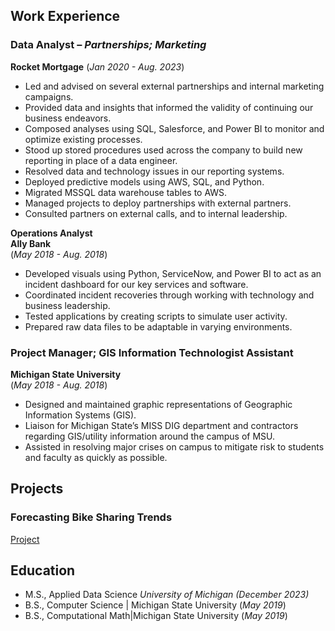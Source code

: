 ## Work Experience
### Data Analyst – _Partnerships; Marketing_
**Rocket Mortgage** 
(_Jan 2020 - Aug. 2023_)
- Led and advised on several external partnerships and internal marketing campaigns. 
- Provided data and insights that informed the validity of continuing our business endeavors.
- Composed analyses using SQL, Salesforce, and Power BI to monitor and optimize existing processes.
- Stood up stored procedures used across the company to build new reporting in place of a data engineer.
- Resolved data and technology issues in our reporting systems.
- Deployed predictive models using AWS, SQL, and Python.
- Migrated MSSQL data warehouse tables to AWS.
- Managed projects to deploy partnerships with external partners. 
- Consulted partners on external calls, and to internal leadership.

**Operations Analyst**  
**Ally Bank**  
(_May 2018 - Aug. 2018_)  
- Developed visuals using Python, ServiceNow, and Power BI to act as an incident dashboard for our key services and software.
- Coordinated incident recoveries through working with technology and business leadership.
- Tested applications by creating scripts to simulate user activity.
- Prepared raw data files to be adaptable in varying environments.

### Project Manager; GIS Information Technologist Assistant  
**Michigan State University**  
(_May 2018 - Aug. 2018_)  
- Designed and maintained graphic representations of Geographic Information Systems (GIS).
- Liaison for Michigan State’s MISS DIG department and contractors regarding GIS/utility information around the campus of MSU.
- Assisted in resolving major crises on campus to mitigate risk to students and faculty as quickly as possible.


## Projects
### Forecasting Bike Sharing Trends
[Project](https://github.com/PatrickT19/patrickt.github.io/tree/0670814973ce45820ed15f8be838ec8701870ae3/Computational%20Mathematics%20Capstone)

## Education
- M.S., Applied Data Science
  _University of Michigan (December 2023)_
- B.S., Computer Science | Michigan State University (_May 2019_)
- B.S., Computational Math|Michigan State University (_May 2019_)
